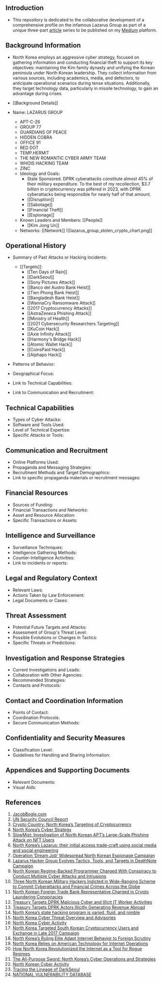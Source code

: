 ## Introduction

- This repository is dedicated to the collaborative development of a comprehensive profile on the infamous Lazarus Group as part of a unique three-part [article](https://medium.com/p/1369a6383758) series to be published on my [Medium](https://medium.com/@ervin.zubic) platform.

## Background Information
- North Korea employs an aggressive cyber strategy, focused on gathering information and conducting financial theft to support its key objectives: maintaining the Kim family dynasty and unifying the Korean peninsula under North Korean leadership. They collect information from various sources, including academics, media, and defectors, to anticipate operational scenarios during tense situations. Additionally, they target technology data, particularly in missile technology, to gain an advantage during crises.
- [[Background Details]]

- Name: LAZARUS GROUP 
	- APT-C-26
	- GROUP 77
	- GUARDIANS OF PEACE
	- HIDDEN COBRA
	- OFFICE 91
	- RED DOT
	- TEMP.HERMIT
	- THE NEW ROMANTIC CYBER ARMY TEAM
	- WHOIS HACKING TEAM
	- ZINC
	- Ideology and Goals:
		- State Sponsored. DPRK cyberattacks constitute almost 45% of their military expenditure. To the best of my recollection, $3.7 billion in cryptocurrency was pilfered in 2023, with DPRK cyberattacks being responsible for nearly half of that amount.
		- [[Disruption]]
		- [[Sabotage]]
		- [[Financial Theft]]
		- [[Espionage]]
	- Known Leaders and Members: [[People]]
		- [[Kim Jong Un]]
	- Networks: [[Network]]
![[lazarus_group_stolen_crypto_chart.png]]
## Operational History

- Summary of Past Attacks or Hacking Incidents:

  - [[Targets]]: 
	  - [[Ten Days of Rain]]
	  - [[DarkSeoul]]
	  - [[Sony Pictures Attack]]
	  - [[Banco del Austro Bank Heist]]
	  - [[Tien Phong Bank Heist]]
	  - [[Bangladesh Bank Heist]]
	  - [[WannaCry Ransomware Attack]]
	  - [[2017 Cryptocurrency Attacks]]
	  - [[AstraZeneca Phishing Attack]]
	  - [[Ministry of Health]]
	  - [[2021 Cybersecurity Researchers Targeting]]
	  - [[KuCoin Hack]]
	  - [[Axie Infinity Attack]]
	  - [[Harmony's Bridge Hack]]
	  - [[Atomic Wallet Hack]]
	  - [[CoinsPaid Hack]]
	  - [[Alphapo Hack]]

- Patterns of Behavior:
- Geographical Focus:
- Link to Technical Capabilities: 
- Link to Communication and Recruitment:

## Technical Capabilities

- Types of Cyber Attacks:
- Software and Tools Used:
- Level of Technical Expertise:
- Specific Attacks or Tools: 

## Communication and Recruitment

- Online Platforms Used:
- Propaganda and Messaging Strategies:
- Recruitment Methods and Target Demographics:
- Link to specific propaganda materials or recruitment messages: 

## Financial Resources

- Sources of Funding:
- Financial Transactions and Networks:
- Asset and Resource Allocation:
- Specific Transactions or Assets: 

## Intelligence and Surveillance

- Surveillance Techniques:
- Intelligence Gathering Methods:
- Counter-Intelligence Activities:
- Link to incidents or reports: 

## Legal and Regulatory Context

- Relevant Laws:
- Actions Taken by Law Enforcement:
- Legal Documents or Cases: 

## Threat Assessment

- Potential Future Targets and Attacks:
- Assessment of Group's Threat Level:
- Possible Evolutions or Changes in Tactics:
- Specific Threats or Predictions: 

## Investigation and Response Strategies

- Current Investigations and Leads:
- Collaboration with Other Agencies:
- Recommended Strategies:
- Contacts and Protocols: 

## Contact and Coordination Information

- Points of Contact:
- Coordination Protocols:
- Secure Communication Methods:

## Confidentiality and Security Measures

- Classification Level:
- Guidelines for Handling and Sharing Information:

## Appendices and Supporting Documents

- Relevant Documents:
- Visual Aids:

## References
1. [JacobBogle.com](http://www.jacobbogle.com/accessdprk.html)
2. [UN Security Council Report](https://www.securitycouncilreport.org/un-documents/dprk-north-korea/)
3. [Crypto Country: North Korea’s Targeting of Cryptocurrency](https://www.recordedfuture.com/crypto-country-north-koreas-targeting-cryptocurrency)
4. [North Korea’s Cyber Strategy](https://www.recordedfuture.com/north-koreas-cyber-strategy)
5. [SlowMist: Investigation of North Korean APT’s Large-Scale Phishing Attack on NFT Users](https://slowmist.medium.com/slowmist-our-in-depth-investigation-of-north-korean-apts-large-scale-phishing-attack-on-nft-users-362117600519)
6. [North Korea’s Lazarus: their initial access trade-craft using social media and social engineering](https://research.nccgroup.com/2022/05/05/north-koreas-lazarus-and-their-initial-access-trade-craft-using-social-media-and-social-engineering/)
7. [Operation ‘Dream Job’ Widespread North Korean Espionage Campaign](https://www.clearskysec.com/wp-content/uploads/2020/08/Dream-Job-Campaign.pdf)
8. [Lazarus Hacker Group Evolves Tactics, Tools, and Targets in DeathNote Campaign](https://thehackernews.com/2023/04/lazarus-hacker-group-evolves-tactics.html)
9. [North Korean Regime-Backed Programmer Charged With Conspiracy to Conduct Multiple Cyber Attacks and Intrusions](https://www.justice.gov/opa/pr/north-korean-regime-backed-programmer-charged-conspiracy-conduct-multiple-cyber-attacks-and)
10. [Three North Korean Military Hackers Indicted in Wide-Ranging Scheme to Commit Cyberattacks and Financial Crimes Across the Globe](https://www.justice.gov/opa/pr/three-north-korean-military-hackers-indicted-wide-ranging-scheme-commit-cyberattacks-and)
11. [North Korean Foreign Trade Bank Representative Charged in Crypto Laundering Conspiracies](https://www.justice.gov/opa/pr/north-korean-foreign-trade-bank-representative-charged-crypto-laundering-conspiracies)
12. [Treasury Targets DPRK Malicious Cyber and Illicit IT Worker Activities](https://home.treasury.gov/news/press-releases/jy1498)
13. [Treasury Targets DPRK Actors Illicitly Generating Revenue Abroad](https://home.treasury.gov/news/press-releases/jy1313)
14. [North Korea’s state hacking program is varied, fluid, and nimble](https://www.csoonline.com/article/657312/north-koreas-state-hacking-program-is-varied-fluid-and-nimble.html)
15. [North Korea Cyber Threat Overview and Advisories](https://www.cisa.gov/topics/cyber-threats-and-advisories/advanced-persistent-threats/north-korea)
16. [North Korea Cyber Activity](https://go.recordedfuture.com/hubfs/reports/north-korea-activity.pdf)
17. [North Korea Targeted South Korean Cryptocurrency Users and Exchange in Late 2017 Campaign](https://www.recordedfuture.com/blog/north-korea-cryptocurrency-campaign)
18. [North Korea’s Ruling Elite Adapt Internet Behavior to Foreign Scrutiny](https://www.recordedfuture.com/blog/north-korea-internet-behavior)
19. [North Korea Relies on American Technology for Internet Operations](https://www.recordedfuture.com/blog/north-korea-internet-operations)
20. [How North Korea Revolutionized the Internet as a Tool for Rogue Regimes](https://go.recordedfuture.com/hubfs/reports/cta-2020-0209.pdf)
21. [The All-Purpose Sword: North Korea’s Cyber Operations and Strategies](https://www.ccdcoe.org/uploads/2019/06/Art_08_The-All-Purpose-Sword.pdf)
22. [North Korean Cyber Activity](https://www.hhs.gov/sites/default/files/dprk-cyber-espionage.pdf)
23. [Tracing the Lineage of DarkSeoul](https://sansorg.egnyte.com/dl/nurZpNn8ee)
24. [NATIONAL VULNERABILITY DATABASE](https://nvd.nist.gov/)

